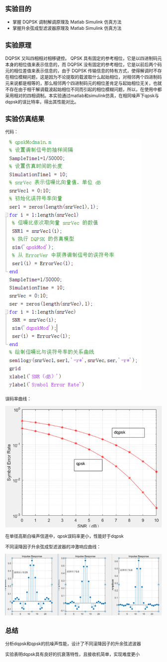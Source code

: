## 实验目的

* 掌握 DQPSK 调制解调原理及 Matlab Simulink 仿真方法
* 掌握升余弦成型滤波器原理及 Matlab Simulink 仿真方法

## 实验原理

DQPSK 又叫四相相对相移键控。 QPSK 具有固定的参考相位，它是以四进制码元本身的相位值来表示信息的，而 DQPSK 没有固定的参考相位，它是以前后两个码元的相位差值来表示信息的，由于 DQPSK 传输信息的特有方式，使得解调时不存在相位模糊问题，这是因为不论提取的载波取什么起始相位，对相邻两个四进制码元来说都是相等的，那么相邻两个四进制码元的相位差肯定与起始相位无关，也就不存在由于相干解调载波起始相位不同而引起的相位模糊问题，所以，在使用中都采用相对的四相调制。本实验通过matlab和simulink仿真，在相同噪声下qpsk与dqpsk的误比特率，得出其性能对比。

## 实验仿真结果

代码：

![](./img/4.2代码.png)

误码率曲线：

![](./img/dqpsk_qpsk误码率曲线.png)

在单径高斯白噪声信道中，qpsk误码率更小，性能好于dqpsk

不同滚降因子升余弦成型滤波器的冲激响应曲线：

![](./img/不同滚降因子升余弦成型滤波器的冲激响应曲线.png)

## 总结

分析dqpsk和qpsk的抗噪声性能，设计了不同滚降因子的升余弦滤波器

实验表明dqpsk具有良好的抗衰落特性，且接收机简单，实现难度更小

